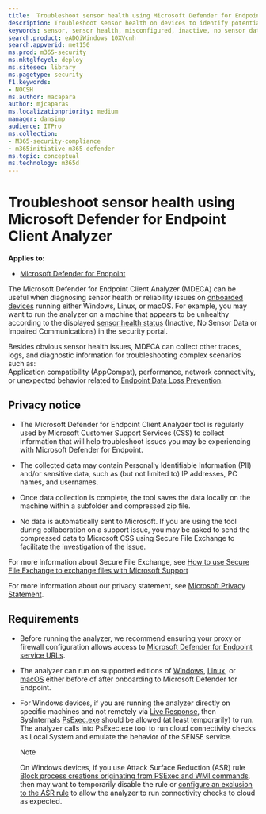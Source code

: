 ```yaml
---
title:  Troubleshoot sensor health using Microsoft Defender for Endpoint Client Analyzer
description: Troubleshoot sensor health on devices to identify potential configuration, environment, connectivity, or telemetry issue affecting sensor data or capability.
keywords: sensor, sensor health, misconfigured, inactive, no sensor data, sensor data, impaired communications, communication
search.product: eADQiWindows 10XVcnh
search.appverid: met150
ms.prod: m365-security
ms.mktglfcycl: deploy
ms.sitesec: library
ms.pagetype: security
f1.keywords:
- NOCSH
ms.author: macapara
author: mjcaparas
ms.localizationpriority: medium
manager: dansimp
audience: ITPro
ms.collection: 
- M365-security-compliance 
- m365initiative-m365-defender 
ms.topic: conceptual
ms.technology: m365d
---
```


#  Troubleshoot sensor health using Microsoft Defender for Endpoint Client Analyzer

**Applies to:**
- [Microsoft Defender for Endpoint](https://go.microsoft.com/fwlink/p/?linkid=2146631)

The Microsoft Defender for Endpoint Client Analyzer (MDECA) can be useful when
diagnosing sensor health or reliability issues on [onboarded
devices](/microsoft-365/security/defender-endpoint/onboard-configure)
running either Windows, Linux, or macOS. For example, you may want to run the
analyzer on a machine that appears to be unhealthy according to the displayed
[sensor health
status](/microsoft-365/security/defender-endpoint/fix-unhealthy-sensors)
(Inactive, No Sensor Data or Impaired Communications) in the security
portal.

Besides obvious sensor health issues, MDECA can collect other traces, logs,
and diagnostic information for troubleshooting complex scenarios such
as:  
Application compatibility (AppCompat), performance, network connectivity, or
unexpected behavior related to [Endpoint Data Loss
Prevention](/microsoft-365/compliance/endpoint-dlp-learn-about).

## Privacy notice


-   The Microsoft Defender for Endpoint Client Analyzer tool is regularly used
    by Microsoft Customer Support Services (CSS) to collect information that
    will help troubleshoot issues you may be experiencing with Microsoft
    Defender for Endpoint.

-   The collected data may contain Personally Identifiable Information (PII)
    and/or sensitive data, such as (but not limited to) IP addresses, PC names,
    and usernames.

-   Once data collection is complete, the tool saves the data locally on the
    machine within a subfolder and compressed zip file.

-   No data is automatically sent to Microsoft. If you are using the tool during
    collaboration on a support issue, you may be asked to send the compressed
    data to Microsoft CSS using Secure File Exchange to facilitate the investigation of the issue.

For more information about Secure File Exchange, see [How to use Secure File Exchange to exchange files with Microsoft Support](/troubleshoot/azure/general/secure-file-exchange-transfer-files)  

For more information about our privacy statement, see [Microsoft Privacy Statement](https://privacy.microsoft.com/privacystatement).

## Requirements

-   Before running the analyzer, we recommend ensuring your proxy or firewall
    configuration allows access to [Microsoft Defender for Endpoint service
    URLs](configure-proxy-internet.md#enable-access-to-microsoft-defender-for-endpoint-service-urls-in-the-proxy-server).

-   The analyzer can run on supported editions of
    [Windows](minimum-requirements.md#supported-windows-versions),
    [Linux](microsoft-defender-endpoint-linux.md#system-requirements),
    or
    [macOS](microsoft-defender-endpoint-mac.md#system-requirements)
    either before of after onboarding to Microsoft Defender for Endpoint.

-   For Windows devices, if you are running the analyzer directly on specific machines and not
    remotely via [Live
    Response](/microsoft-365/security/defender-endpoint/troubleshoot-collect-support-log),
    then SysInternals
    [PsExec.exe](/sysinternals/downloads/psexec)
    should be allowed (at least temporarily) to run.  
    The analyzer calls into PsExec.exe tool to run cloud connectivity checks as
    Local System and emulate the behavior of the SENSE service.

    > [!NOTE]
    > On Windows devices, if you use Attack Surface Reduction (ASR) rule [Block process creations
    originating from PSExec and WMI
    commands](attack-surface-reduction.md#block-process-creations-originating-from-psexec-and-wmi-commands),
    then may want to temporarily disable the rule or [configure an exclusion to
    the ASR
    rule](enable-attack-surface-reduction.md#exclude-files-and-folders-from-asr-rules)
    to allow the analyzer to run connectivity checks to cloud as expected.

